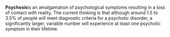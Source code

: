 **Psychosis**is an amalgamation of psychological symptoms resulting in a loss of contact with reality. The current thinking is that although around 1.5 to 3.5% of people will meet diagnostic criteria for a psychotic disorder, a significantly larger, variable number will experience at least one psychotic symptom in their lifetime.